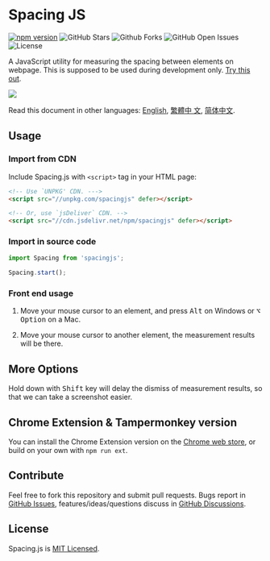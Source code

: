 # Spacing JS

[![npm
version](https://img.shields.io/npm/v/spacingjs.svg)](https://www.npmjs.com/package/@stevenlei/spacingjs)
![GitHub Stars](https://img.shields.io/github/stars/stevenlei/spacingjs)
![Github Forks](https://img.shields.io/github/forks/stevenlei/spacingjs)
![GitHub Open Issues](https://img.shields.io/github/issues/stevenlei/spacingjs)
![License](https://img.shields.io/github/license/stevenlei/spacingjs)

A JavaScript utility for measuring the spacing between elements on webpage. This
is supposed to be used during development only. [Try this
out](https://spacingjs.com).

![](screenshot.png)

Read this document in other languages: [English](README.md), [繁體中
文](README.zh-Hant.md), [简体中文](README.zh-Hans.md).

## Usage

### Import from CDN

Include Spacing.js with `<script>` tag in your HTML page:

```html
<!-- Use `UNPKG' CDN. --->
<script src="//unpkg.com/spacingjs" defer></script>

<!-- Or, use `jsDeliver` CDN. -->
<script src="//cdn.jsdelivr.net/npm/spacingjs" defer></script>
```

### Import in source code

```javascript
import Spacing from 'spacingjs';

Spacing.start();
```

### Front end usage

1. Move your mouse cursor to an element, and press <kbd>Alt</kbd> on Windows or
   <kbd>⌥ Option</kbd> on a Mac.

2. Move your mouse cursor to another element, the measurement results will be
   there.

## More Options

Hold down with <kbd>Shift</kbd> key will delay the dismiss of measurement
results, so that we can take a screenshot easier.

## Chrome Extension & Tampermonkey version

You can install the Chrome Extension version on the [Chrome web
store](https://chrome.google.com/webstore/detail/spacingjs/fhjegjndanjcamfldhenjnhnjheecgcc),
or build on your own with `npm run ext`.

## Contribute

Feel free to fork this repository and submit pull requests. Bugs report in
[GitHub Issues](https://github.com/stevenlei/spacingjs/issues),
features/ideas/questions discuss in [GitHub
Discussions](https://github.com/stevenlei/spacingjs/discussions).

## License

Spacing.js is [MIT Licensed](LICENSE).
